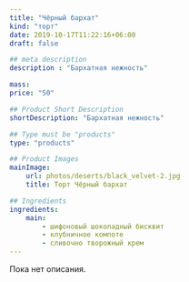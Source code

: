 ```yaml
---
title: "Чёрный бархат"
kind: "торт"
date: 2019-10-17T11:22:16+06:00
draft: false

## meta description
description : "Бархатная нежность"

mass:
price: "50"

## Product Short Description
shortDescription: "Бархатная нежность"

## Type must be "products"
type: "products"

## Product Images
mainImage:
    url: photos/deserts/black_velvet-2.jpg
    title: Торт Чёрный бархат

## Ingredients
ingredients:
    main:
        - шифоновый шоколадный бисквит
        - клубничное компоте
        - сливочно творожный крем
---
```


Пока нет описания.
